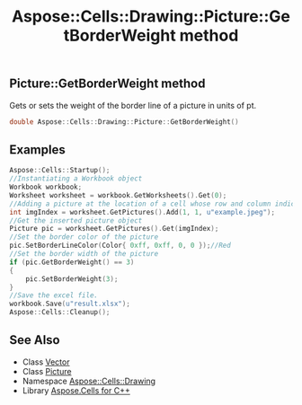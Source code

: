 ﻿---
title: Aspose::Cells::Drawing::Picture::GetBorderWeight method
linktitle: GetBorderWeight
second_title: Aspose.Cells for C++ API Reference
description: 'Aspose::Cells::Drawing::Picture::GetBorderWeight method. Gets or sets the weight of the border line of a picture in units of pt in C++.'
type: docs
weight: 1200
url: /cpp/aspose.cells.drawing/picture/getborderweight/
---
## Picture::GetBorderWeight method


Gets or sets the weight of the border line of a picture in units of pt.

```cpp
double Aspose::Cells::Drawing::Picture::GetBorderWeight()
```


## Examples


```cpp
Aspose::Cells::Startup();
//Instantiating a Workbook object
Workbook workbook;
Worksheet worksheet = workbook.GetWorksheets().Get(0);
//Adding a picture at the location of a cell whose row and column indices are 1 in the worksheet. It is "B2" cell
int imgIndex = worksheet.GetPictures().Add(1, 1, u"example.jpeg");
//Get the inserted picture object
Picture pic = worksheet.GetPictures().Get(imgIndex);
//Set the border color of the picture
pic.SetBorderLineColor(Color{ 0xff, 0xff, 0, 0 });//Red
//Set the border width of the picture
if (pic.GetBorderWeight() == 3)
{
    pic.SetBorderWeight(3);
}
//Save the excel file.
workbook.Save(u"result.xlsx");
Aspose::Cells::Cleanup();
```

## See Also

* Class [Vector](../../../aspose.cells/vector/)
* Class [Picture](../)
* Namespace [Aspose::Cells::Drawing](../../)
* Library [Aspose.Cells for C++](../../../)
